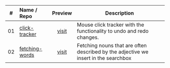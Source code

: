 |  #  | Name / Repo                                   |                   Preview                   | Description                                                                         |
| :-: | :-------------------------------------------- | :-----------------------------------------: | ----------------------------------------------------------------------------------- |
| 01  | [click-tracker](/01_click-tracker)            | [visit](https://clicktrack3rr.netlify.app/) | Mouse click tracker with the functionality to undo and redo changes.                |
| 02  | [fetching-words](/02_fetching-words-on-input) |   [visit](https://ftchwords.netlify.app/)   | Fetching nouns that are often described by the adjective we insert in the searchbox |
